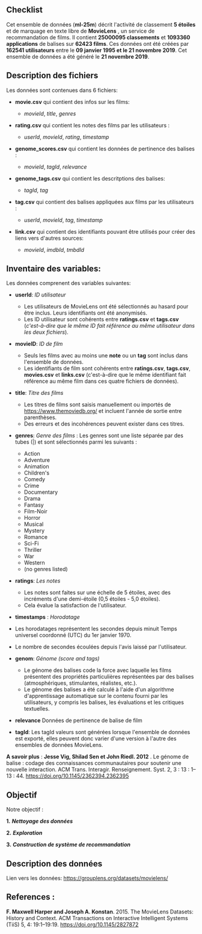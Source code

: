 ## Checklist

Cet ensemble de données (**ml-25m**) décrit l'activité de classement **5 étoiles** et de marquage en texte libre de **MovieLens** , un service de recommandation de films. Il contient **25000095 classements** et **1093360 applications** de balises sur **62423 films**. Ces données ont été créées par **162541 utilisateurs** entre le **09 janvier 1995 et le 21 novembre 2019**. Cet ensemble de données a été généré le **21 novembre 2019**.


## Description des fichiers

Les données sont contenues dans 6  fichiers: 


* **movie.csv** qui contient des infos sur les films:

    * *movieId*, *title*, *genres*


* **rating.csv** qui contient les notes des films par les utilisateurs :

   * *userId*, *movieId*,  *rating*, *timestamp*



* **genome_scores.csv**   qui contient les données de pertinence des balises :

   * *movieId*, *tagId*, *relevance*
   

* **genome_tags.csv** qui contient les descritptions des balises:

   * *tagId*,  *tag*
   
   
* **tag.csv** qui contient des balises appliquées aux films par les utilisateurs :

    * *userId*, *movieId*, *tag*, *timestamp*
    
    
    
* **link.csv**  qui contient des identifiants pouvant être utilisés pour créer des liens vers d'autres sources:

    * *movieId*, *imdbId*, *tmbdId*

## Inventaire des variables:

Les données comprenent des variables  suivantes:

* **userId**:  *ID utilisateur*

    * Les utilisateurs de MovieLens ont été sélectionnés au hasard pour être inclus. Leurs identifiants ont été anonymisés. 
    * Les ID utilisateur sont cohérents entre **ratings.csv** et **tags.csv** (*c'est-à-dire que le même ID fait référence au même utilisateur dans les deux fichiers*).


* **movieID**: *ID de film*

    * Seuls les films avec au moins une **note** ou un **tag** sont inclus dans l'ensemble de données.
    * Les identifiants de film sont cohérents entre **ratings.csv**, **tags.csv**, **movies.csv** et **links.csv** (c'est-à-dire que le même identifiant fait référence au même film dans ces quatre fichiers de données).



* **title**: *Titre des films*

    * Les titres de films sont saisis manuellement ou importés de https://www.themoviedb.org/ et incluent l'année de sortie entre parenthèses. 
    * Des erreurs et des incohérences peuvent exister dans ces titres.


* **genres**: *Genre des films* : Les genres sont une liste séparée par des tubes (|) et sont sélectionnés parmi les suivants :

    * Action
    * Adventure
    * Animation
    * Children's
    * Comedy
    * Crime
    * Documentary
    * Drama
    * Fantasy
    * Film-Noir
    * Horror
    * Musical
    * Mystery
    * Romance
    * Sci-Fi
    * Thriller
    * War
    * Western
    * (no genres listed)


* **ratings**: *Les notes*
     * Les notes sont faites sur une échelle de 5 étoiles, avec des incréments d'une demi-étoile (0,5 étoiles - 5,0 étoiles).
     * Cela évalue la satisfaction de l'utilisateur.



* **timestamps** : *Horodatage*

 * Les horodatages représentent les secondes depuis minuit Temps universel coordonné (UTC) du 1er janvier 1970.
 * Le nombre de secondes écoulées depuis l'avis laissé par l'utilisateur.


* **genom**: *Génome (score and tags)*
    * Le génome des balises code la force avec laquelle les films présentent des propriétés particulières représentées par des balises (atmosphériques, stimulantes, réalistes, etc.). 
    * Le génome des balises a été calculé à l'aide d'un algorithme d'apprentissage automatique sur le contenu fourni par les utilisateurs, y compris les balises, les évaluations et les critiques textuelles.
    
    
* **relevance** Données de pertinence de balise de film



* **tagId**: Les tagId valeurs sont générées lorsque l'ensemble de données est exporté, elles peuvent donc varier d'une version à l'autre des ensembles de données MovieLens.

**A savoir plus** : **Jesse Vig, Shilad Sen et John Riedl. 2012** . Le génome de balise : codage des connaissances communautaires pour soutenir une nouvelle interaction. ACM Trans. Interagir. Renseignement. Syst. 2, 3 : 13 : 1–13 : 44. https://doi.org/10.1145/2362394.2362395

## Objectif

Notre objectif :
 
**1.** **_Nettoyage des données_**

**2.** **_Exploration_**

**3.** **_Construction de système de recommandation_**


## Description des données

Lien vers les données: https://grouplens.org/datasets/movielens/


## References : 

**F. Maxwell Harper and Joseph A. Konstan**. 2015. The MovieLens Datasets: History and Context. ACM Transactions on Interactive Intelligent Systems (TiiS) 5, 4: 19:1–19:19. <https://doi.org/10.1145/2827872>